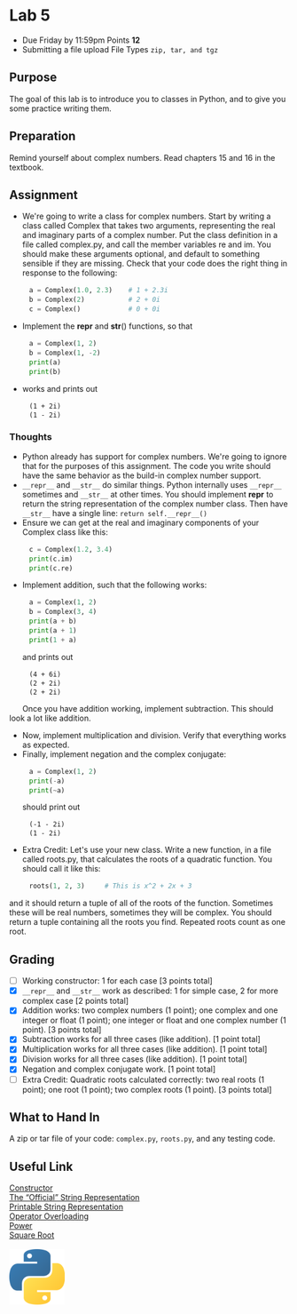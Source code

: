 # Lab 5
* Due Friday by 11:59pm Points <b> 12 </b>
* Submitting a file upload File Types `zip, tar, and tgz`

## Purpose
The goal of this lab is to introduce you to classes in Python, and to give you some practice writing them.

## Preparation
Remind yourself about complex numbers. Read chapters 15 and 16 in the textbook.

## Assignment
* We're going to write a class for complex numbers. Start by writing a class called Complex that takes two arguments, representing the real and imaginary parts of a complex number. Put the class definition in a file called complex.py, and call the member variables re and im. You should make these arguments optional, and default to something sensible if they are missing. Check that your code does the right thing in response to the following:
```python
     a = Complex(1.0, 2.3)    # 1 + 2.3i
     b = Complex(2)           # 2 + 0i
     c = Complex()            # 0 + 0i
```
* Implement the __repr__ and __str__() functions, so that
```python
     a = Complex(1, 2)
     b = Complex(1, -2)
     print(a)
     print(b)
```
* works and prints out
```
     (1 + 2i)
     (1 - 2i)
```
### Thoughts
* Python already has support for complex numbers.  We're going to ignore that for the purposes of this assignment.  The code you write should have the same behavior as the build-in complex number support.
* `__repr__` and `__str__` do similar things.  Python internally uses `__repr__` sometimes and `__str__` at other times.  You should implement __repr__ to return the string representation of the complex number class.  Then have `__str__` have a single line: `return self.__repr__()`
* Ensure we can get at the real and imaginary components of your Complex class like this:
```python
     c = Complex(1.2, 3.4)
     print(c.im)
     print(c.re)
```
* Implement addition, such that the following works:
```python
     a = Complex(1, 2)
     b = Complex(3, 4)
     print(a + b)
     print(a + 1)
     print(1 + a)
```
&nbsp; &nbsp; &nbsp;  and prints out
```
     (4 + 6i)
     (2 + 2i)
     (2 + 2i)
```
&nbsp; &nbsp; &nbsp; Once you have addition working, implement subtraction. This should look a lot like addition.
* Now, implement multiplication and division. Verify that everything works as expected.
* Finally, implement negation and the complex conjugate:
```python
     a = Complex(1, 2)
     print(-a)
     print(~a)
```
&nbsp; &nbsp; &nbsp; should print out
```
     (-1 - 2i)
     (1 - 2i)
```
* Extra Credit: Let's use your new class. Write a new function, in a file called roots.py, that calculates the roots of a quadratic function. You should call it like this:
```python
     roots(1, 2, 3)     # This is x^2 + 2x + 3
```
and it should return a tuple of all of the roots of the function. Sometimes these will be real numbers, sometimes they will be complex.  You should return a tuple containing all the roots you find.  Repeated roots count as one root.
## Grading
- [ ] Working constructor: 1 for each case [3 points total]
- [x] `__repr__` and `__str__` work as described: 1 for simple case, 2 for more complex case [2 points total]
- [x] Addition works: two complex numbers (1 point); one complex and one integer or float (1 point); one integer or float and one complex number (1 point).  [3 points total]
- [x] Subtraction works for all three cases (like addition).  [1 point total]
- [x] Multiplication works for all three cases (like addition).  [1 point total]
- [x] Division works for all three cases (like addition).  [1 point total]
- [x] Negation and complex conjugate work.  [1 point total]
- [ ] Extra Credit: Quadratic roots calculated correctly: two real roots (1 point); one root (1 point); two complex roots (1 point).  [3 points total]
## What to Hand In
A zip or tar file of your code: `complex.py`, `roots.py`, and any testing code.
## Useful Link
<a href="https://docs.python.org/3/reference/datamodel.html#object.__init__">Constructor</a></br>
<a href="https://docs.python.org/3/reference/datamodel.html#object.__repr__">The “Official” String Representation</a></br>
<a href="https://docs.python.org/3/reference/datamodel.html#object.__str__">Printable String Representation</a></br>
<a href="https://docs.python.org/3/reference/datamodel.html#emulating-numeric-types">Operator Overloading</a></br>
<a href="https://docs.python.org/3/library/math.html?highlight=math#math.pow">Power</a></br>
<a href="https://docs.python.org/3/library/math.html?highlight=math#math.sqrt">Square Root</a></br>
\
<img src="./2000px-Python-logo-notext.svg.png" width = "100" height = "100" />
